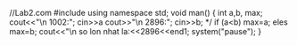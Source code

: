 //Lab2.com
#include<iostream>
using namespace std;
void man() {
int a,b, max;
cout<<"\n 1002:";
cin>>a
cout>>"\n 2896:";
cin>>b;
*/
if (a<b)
max=a;
eles
max=b;
cout<<"\n so lon nhat la:<<2896<<end1;
system("pause");
}
